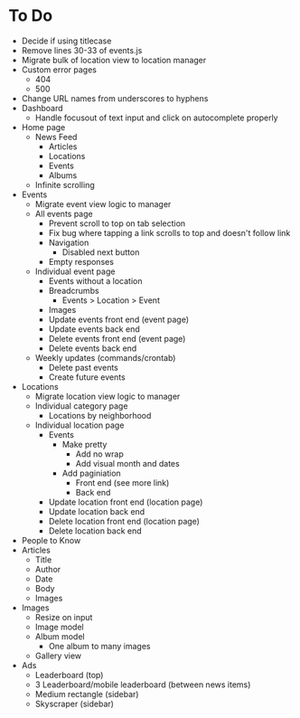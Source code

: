 # To Do

- Decide if using titlecase
- Remove lines 30-33 of events.js
- Migrate bulk of location view to location manager
- Custom error pages
  - 404
  - 500
- Change URL names from underscores to hyphens
- Dashboard
  - Handle focusout of text input and click on autocomplete properly
- Home page
  - News Feed
    - Articles
    - Locations
    - Events
    - Albums
  - Infinite scrolling
- Events
  - Migrate event view logic to manager
  - All events page
    - Prevent scroll to top on tab selection
    - Fix bug where tapping a link scrolls to top and doesn't follow link
    - Navigation
      - Disabled next button
    - Empty responses
  - Individual event page
    - Events without a location
    - Breadcrumbs
      - Events > Location > Event
    - Images
    - Update events front end (event page)
    - Update events back end
    - Delete events front end (event page)
    - Delete events back end
  - Weekly updates (commands/crontab)
    - Delete past events
    - Create future events
- Locations
  - Migrate location view logic to manager
  - Individual category page
    - Locations by neighborhood
  - Individual location page
    - Events
      - Make pretty
        - Add no wrap
        - Add visual month and dates
      - Add paginiation
        - Front end (see more link)
        - Back end
    - Update location front end (location page)
    - Update location back end
    - Delete location front end (location page)
    - Delete location back end
- People to Know
- Articles
  - Title
  - Author
  - Date
  - Body
  - Images
- Images
  - Resize on input
  - Image model
  - Album model
    - One album to many images
  - Gallery view
- Ads
  - Leaderboard (top)
  - 3 Leaderboard/mobile leaderboard (between news items)
  - Medium rectangle (sidebar)
  - Skyscraper (sidebar)
